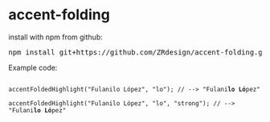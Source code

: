 # accent-folding

install with npm from github:
<pre>npm install git+https://github.com/ZRdesign/accent-folding.git</pre>

Example code:
<pre>
<code>
accentFoldedHighlight("Fulanilo López", "lo"); // --> "Fulani<b>lo</b> <b>Ló</b>pez"

accentFoldedHighlight("Fulanilo López", "lo", "strong"); // --> "Fulani<strong>lo</strong> <strong>Ló</strong>pez"
</code>
</pre>
